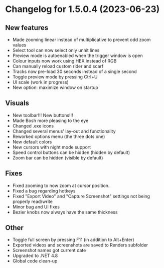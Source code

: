 # Changelog for 1.5.0.4 (2023-06-23)

## New features
* Made zooming linear instead of multiplicative to prevent odd zoom values
* Select tool can now select only unhit lines
* Preview mode is autoenabled when the trigger window is open
* Colour inputs now work using HEX instead of RGB
* Can manually reload custom rider and scarf
* Tracks now pre-load 30 seconds instead of a single second
* Toggle preview mode by pressing Ctrl+U
* UI scale (work in progress)
* New option: maximize window on startup

## Visuals
* New toolbar!!! New buttons!!!
* Made Bosh more pleasing to the eye
* Changed .exe icons
* Changed several menus' lay-out and functionality
* Reworked options menu (the three dots one)
* New default colors
* New cursors with night mode support
* Speed control buttons can be hidden (hidden by default)
* Zoom bar can be hidden (visible by default)

## Fixes
* Fixed zooming to now zoom at cursor position.
* Fixed a bug regarding hotkeys
* Fixed "Export Video" and "Capture Screenshot" settings not being properly read/write
* Minor bug and UI fixes
* Bezier knobs now always have the same thickness

## Other
* Toggle full screen by pressing F11 (in addition to Alt+Enter)
* Exported videos and screenshots are saved to Renders subfolder
* Screenshot names got current date
* Upgraded to .NET 4.8
* Global code clean-up